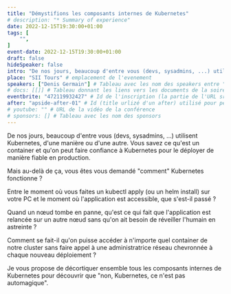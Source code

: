 ```yaml
---
title: "Démystifions les composants internes de Kubernetes"
# description: "* Summary of experience"
date: 2022-12-15T19:30:00+01:00
tags: [
    "",
]
event-date: 2022-12-15T19:30:00+01:00
draft: false
hideSpeaker: false
intro: "De nos jours, beaucoup d'entre vous (devs, sysadmins, ...) utilisent Kubernetes, d'une manière ou d'une autre. Vous savez ce qu'est un container et qu'on peut faire confiance à Kubernetes pour le déployer de manière fiable en production. Mais au-delà de ça, vous êtes vous demandé \"comment\" Kubernetes fonctionne ?"
place: "SII Tours" # emplacement de l'evenement
speakers: ["Denis Germain"] # Tableau avec les nom des speakers entre " et séparé par des , et doit être identique au titre du speaker enregistré !
# docs: [[]] # Tableau donnant les liens vers les documents de la soirée hors affiche - exemple : [["L'inauguration","http://toursjug.cloud.xwiki.com/xwiki/bin/download/Meetings/20080409/InaugurationToursJUG.pdf"], ["Unitils et Selenium","Unitils-Selenium.pdf"]]
eventbrite: "472119932427" # Id de l'inscription (la partie de l'URL sr trouvant après https://www.eventbrite.fr/e/ )
after: "apside-after-01" # Id (title urlizé d'un after) utilisé pour peupler la section after d'un evvent (exemple : apside-after-01)
# youtube: "" # URL de la vidéo de la conférence
# sponsors: [] # Tableau avec les nom des sponsors
---
```


De nos jours, beaucoup d'entre vous (devs, sysadmins, ...) utilisent Kubernetes, d'une manière ou d'une autre. Vous savez ce qu'est un container et qu'on peut faire confiance à Kubernetes pour le déployer de manière fiable en production.

Mais au-delà de ça, vous êtes vous demandé "comment" Kubernetes fonctionne ?


Entre le moment où vous faites un kubectl apply (ou un helm install) sur votre PC et le moment où l'application est accessible, que s'est-il passé ?

Quand un nœud tombe en panne, qu'est ce qui fait que l'application est relancée sur un autre nœud sans qu'on ait besoin de réveiller l'humain en astreinte ?

Comment se fait-il qu'on puisse accéder à n'importe quel container de notre cluster sans faire appel à une administratrice réseau chevronnée à chaque nouveau déploiement ?

Je vous propose de décortiquer ensemble tous les composants internes de Kubernetes pour découvrir que "non, Kubernetes, ce n'est pas automagique".

